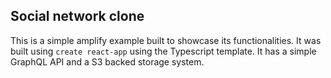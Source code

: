 ## Social network clone

This is a simple amplify example built to showcase its functionalities. It was built using `create react-app` using the Typescript template. It has a simple GraphQL API and a S3 backed storage system.